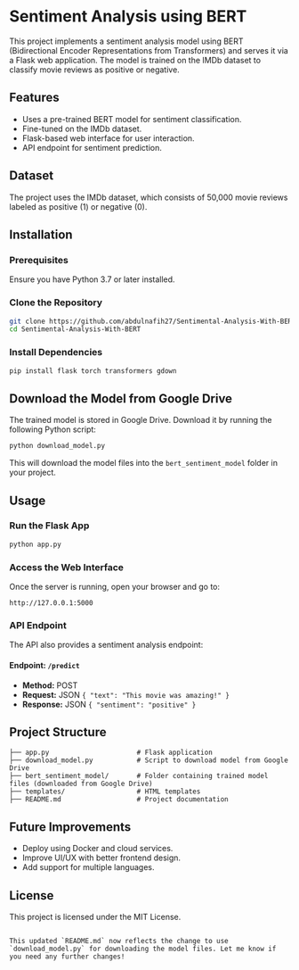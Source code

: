 # Sentiment Analysis using BERT

This project implements a sentiment analysis model using BERT (Bidirectional Encoder Representations from Transformers) and serves it via a Flask web application. The model is trained on the IMDb dataset to classify movie reviews as positive or negative.

## Features
- Uses a pre-trained BERT model for sentiment classification.
- Fine-tuned on the IMDb dataset.
- Flask-based web interface for user interaction.
- API endpoint for sentiment prediction.

## Dataset
The project uses the IMDb dataset, which consists of 50,000 movie reviews labeled as positive (1) or negative (0).

## Installation
### Prerequisites
Ensure you have Python 3.7 or later installed.

### Clone the Repository
```bash
git clone https://github.com/abdulnafih27/Sentimental-Analysis-With-BERT.git
cd Sentimental-Analysis-With-BERT
```

### Install Dependencies
```bash
pip install flask torch transformers gdown
```

## Download the Model from Google Drive
The trained model is stored in Google Drive. Download it by running the following Python script:

```bash
python download_model.py
```

This will download the model files into the `bert_sentiment_model` folder in your project.

## Usage
### Run the Flask App
```bash
python app.py
```

### Access the Web Interface
Once the server is running, open your browser and go to:
```
http://127.0.0.1:5000
```

### API Endpoint
The API also provides a sentiment analysis endpoint:
#### Endpoint: `/predict`
- **Method:** POST
- **Request:** JSON `{ "text": "This movie was amazing!" }`
- **Response:** JSON `{ "sentiment": "positive" }`

## Project Structure
```
├── app.py                      # Flask application
├── download_model.py           # Script to download model from Google Drive
├── bert_sentiment_model/       # Folder containing trained model files (downloaded from Google Drive)
├── templates/                  # HTML templates
├── README.md                   # Project documentation
```

## Future Improvements
- Deploy using Docker and cloud services.
- Improve UI/UX with better frontend design.
- Add support for multiple languages.

## License
This project is licensed under the MIT License.
```

This updated `README.md` now reflects the change to use `download_model.py` for downloading the model files. Let me know if you need any further changes!